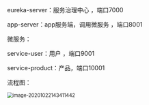 eureka-server：服务治理中心 ，端口7000

app-server：app服务端，调用微服务  ，端口8001

微服务：

service-user：用户 ，端口9001

service-product：产品，端口10001

流程图：

<img src="C:\Users\admin\AppData\Roaming\Typora\typora-user-images\image-20201022143411442.png" alt="image-20201022143411442" style="zoom:80%;" />

